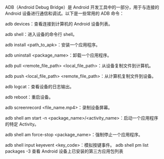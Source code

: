 ADB（Android Debug Bridge）是 Android 开发工具中的一部分，用于与连接的 Android 设备进行通信和调试。以下是一些常用的 ADB 命令：

adb devices：查看连接到计算机的 Android 设备列表。

adb shell：进入设备的命令行 shell。

adb install <path_to_apk>：安装一个应用程序。

adb uninstall <package_name>：卸载一个应用程序。

adb pull <remote_file_path> <local_file_path>：从设备复制文件到计算机。

adb push <local_file_path> <remote_file_path>：从计算机复制文件到设备。

adb logcat：查看设备的日志输出。

adb reboot：重启设备。

adb screenrecord <file_name.mp4>：录制设备屏幕。

adb shell am start -n <package_name>/<activity_name>：启动一个应用程序的特定 Activity。

adb shell am force-stop <package_name>：强制停止一个应用程序。

adb shell input keyevent <key_code>：模拟按键事件。
adb shell pm list packages -3   查看 Android 设备上已安装的第三方应用包列表




